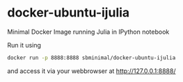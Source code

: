 docker-ubuntu-ijulia
========================

Minimal Docker Image running Julia in IPython notebook

Run it using
```bash
docker run -p 8888:8888 sbminimal/docker-ubuntu-ijulia
```

and access it via your webbrowser at http://127.0.0.1:8888/

